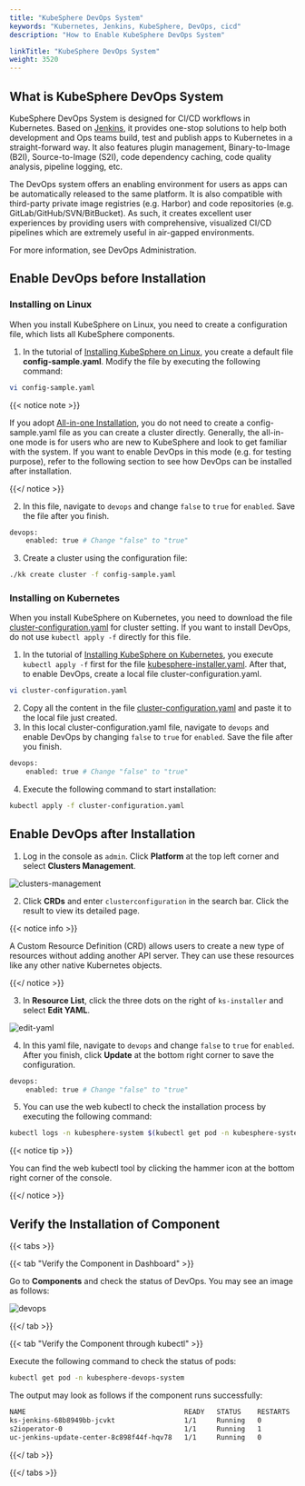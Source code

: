 ```yaml
---
title: "KubeSphere DevOps System"
keywords: "Kubernetes, Jenkins, KubeSphere, DevOps, cicd"
description: "How to Enable KubeSphere DevOps System"

linkTitle: "KubeSphere DevOps System"
weight: 3520
---
```


## What is KubeSphere DevOps System

KubeSphere DevOps System is designed for CI/CD workflows in Kubernetes. Based on [Jenkins](https://jenkins.io/), it provides one-stop solutions to help both development and Ops teams build, test and publish apps to Kubernetes in a straight-forward way. It also features plugin management, Binary-to-Image (B2I), Source-to-Image (S2I), code dependency caching, code quality analysis, pipeline logging, etc.

The DevOps system offers an enabling environment for users as apps can be automatically released to the same platform. It is also compatible with third-party private image registries (e.g. Harbor) and code repositories (e.g. GitLab/GitHub/SVN/BitBucket). As such, it creates excellent user experiences by providing users with comprehensive, visualized CI/CD pipelines which are extremely useful in air-gapped environments.

For more information, see DevOps Administration.

## Enable DevOps before Installation

### Installing on Linux

When you install KubeSphere on Linux, you need to create a configuration file, which lists all KubeSphere components.

1. In the tutorial of [Installing KubeSphere on Linux](https://kubesphere.io/docs/installing-on-linux/introduction/multioverview/), you create a default file **config-sample.yaml**. Modify the file by executing the following command:

```bash
vi config-sample.yaml
```

{{< notice note >}}

If you adopt [All-in-one Installation](https://kubesphere.io/docs/quick-start/all-in-one-on-linux/), you do not need to create a config-sample.yaml file as you can create a cluster directly. Generally, the all-in-one mode is for users who are new to KubeSphere and look to get familiar with the system. If you want to enable DevOps in this mode (e.g. for testing purpose), refer to the following section to see how DevOps can be installed after installation.

{{</ notice >}}

2. In this file, navigate to `devops` and change `false` to `true` for `enabled`. Save the file after you finish.

```bash
devops:
    enabled: true # Change "false" to "true"
```

3. Create a cluster using the configuration file:

```bash
./kk create cluster -f config-sample.yaml
```

### **Installing on Kubernetes**

When you install KubeSphere on Kubernetes, you need to download the file [cluster-configuration.yaml](https://raw.githubusercontent.com/kubesphere/ks-installer/master/deploy/cluster-configuration.yaml) for cluster setting. If you want to install DevOps, do not use `kubectl apply -f` directly for this file.

1. In the tutorial of [Installing KubeSphere on Kubernetes](https://kubesphere.io/docs/installing-on-kubernetes/introduction/overview/), you execute `kubectl apply -f` first for the file [kubesphere-installer.yaml](https://raw.githubusercontent.com/kubesphere/ks-installer/master/deploy/kubesphere-installer.yaml). After that, to enable DevOps, create a local file cluster-configuration.yaml.

```bash
vi cluster-configuration.yaml
```

2. Copy all the content in the file [cluster-configuration.yaml](https://raw.githubusercontent.com/kubesphere/ks-installer/master/deploy/cluster-configuration.yaml) and paste it to the local file just created.
3. In this local cluster-configuration.yaml file, navigate to `devops` and enable DevOps by changing `false` to `true` for `enabled`. Save the file after you finish.

```bash
devops:
    enabled: true # Change "false" to "true"
```

4. Execute the following command to start installation:

```bash
kubectl apply -f cluster-configuration.yaml
```

## Enable DevOps after Installation

1. Log in the console as `admin`. Click **Platform** at the top left corner and select **Clusters Management**.

![clusters-management](https://ap3.qingstor.com/kubesphere-website/docs/20200828111130.png)

2. Click **CRDs** and enter `clusterconfiguration` in the search bar. Click the result to view its detailed page.

{{< notice info >}}

A Custom Resource Definition (CRD) allows users to create a new type of resources without adding another API server. They can use these resources like any other native Kubernetes objects.

{{</ notice >}}

3. In **Resource List**, click the three dots on the right of `ks-installer` and select **Edit YAML**.

![edit-yaml](https://ap3.qingstor.com/kubesphere-website/docs/20200827182002.png)

4. In this yaml file, navigate to `devops` and change `false` to `true` for `enabled`. After you finish, click **Update** at the bottom right corner to save the configuration.

```bash
devops:
    enabled: true # Change "false" to "true"
```

5. You can use the web kubectl to check the installation process by executing the following command:

```bash
kubectl logs -n kubesphere-system $(kubectl get pod -n kubesphere-system -l app=ks-install -o jsonpath='{.items[0].metadata.name}') -f
```

{{< notice tip >}}

You can find the web kubectl tool by clicking the hammer icon at the bottom right corner of the console.

{{</ notice >}}

## Verify the Installation of Component

{{< tabs >}}

{{< tab "Verify the Component in Dashboard" >}}

Go to **Components** and check the status of DevOps. You may see an image as follows:

![devops](https://ap3.qingstor.com/kubesphere-website/docs/20200829125245.png)

{{</ tab >}}

{{< tab "Verify the Component through kubectl" >}}

Execute the following command to check the status of pods:

```bash
kubectl get pod -n kubesphere-devops-system
```

The output may look as follows if the component runs successfully:

```bash
NAME                                       READY   STATUS    RESTARTS   AGE
ks-jenkins-68b8949bb-jcvkt                 1/1     Running   0          1h3m
s2ioperator-0                              1/1     Running   1          1h3m
uc-jenkins-update-center-8c898f44f-hqv78   1/1     Running   0          1h14m
```

{{</ tab >}}

{{</ tabs >}}